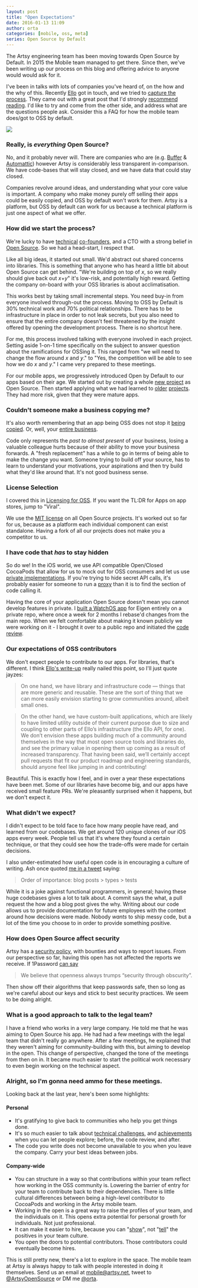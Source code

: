 ```yaml
---
layout: post
title: "Open Expectations"
date: 2016-01-13 11:09
author: orta
categories: [mobile, oss, meta]
series: Open Source by Default
---
```


The Artsy engineering team has been moving towards Open Source by Default. In 2015 the Mobile team managed to get there. Since then, we've been writing up our process on this blog and offering advice to anyone would would ask for it.

I've been in talks with lots of companies you've heard of, on the how and the why of this. Recently [Ello](https://ello.co) got in touch, and we tried to [capture the process](https://en.wikipedia.org/wiki/Dyson_sphere).  They came out with a great post that I'd strongly [recommend reading](https://ello.co/jayzes/post/tqLL-Z8U8GfbDySRk6wbKg). I'd like to try and come from the other side, and address what are the questions people ask. Consider this a FAQ for how the mobile team does/got to OSS by default.

<!-- more -->

<img src = "https://d324imu86q1bqn.cloudfront.net/uploads/asset/attachment/3421690/ello-optimized-08acbd80.gif">

### Really, is _everything_ Open Source?

No, and it probably never will. There are companies who are (e.g. [Buffer](https://buffer.com/transparency) & [Automattic](https://automattic.com)) however Artsy is considerably less transparent in-comparison. We have code-bases that will stay closed, and we have data that could stay closed.

Companies revolve around ideas, and understanding what your core value is important. A company who make money purely off selling their apps could be easily copied, and OSS by default won't work for them. Artsy is a platform, but OSS by default can work for us because a technical platform is just one aspect of what we offer.

### How did we start the process?

We're lucky to have [technical](http://www.forbes.com/special-report/2014/30-under-30/art-and-style.html) [co-founders](https://www.linkedin.com/in/sebastiancwilich), and a CTO with a strong belief in [Open Source](http://code.dblock.org/2015/02/09/becoming-open-source-by-default.html). So we had a head-start, I respect that.

Like all big ideas, it started out small. We'd abstract out shared concerns into libraries. This is something that anyone who has heard a little bit about Open Source can get behind. "We're building on top of _x_, so we really should give back out _x_+_y_" it's low-risk, and potentially high reward. Getting the company on-board with your OSS libraries is about acclimatisation.

This works best by taking small incremental steps. You need buy-in from everyone involved through-out the process. Moving to OSS by Default is 30% technical work and 70% political relationships. There has to be infrastructure in place in order to not leak secrets, but you also need to ensure that the entire company doesn't feel threatened by the insight offered by opening the development process. There is no shortcut here.

For me, this process involved talking with everyone involved in each project. Setting aside 1-on-1 time specifically on the subject to answer question about the ramifications for OSSing it. This ranged from "we will need to change the flow around _x_ and _y_." to "Yes, the competition will be able to see how we do _x_ and _y_." I came very prepared to these meetings.

For our mobile apps, we progressively introduced Open by Default to our apps based on their age. We started out by creating a whole [new project](/blog/2014/11/13/eidolon-retrospective/) as Open Source. Then started applying what we had learned to [older](/blog/2015/04/28/how-we-open-sourced-eigen/) [projects](/blog/2015/08/06/open-sourcing-energy/). They had more risk, given that they were mature apps.

### Couldn't someone make a business copying me?

It's also worth remembering that an app being OSS does not stop it [being copied](http://venturebeat.com/2014/03/30/threes-vs-2048-when-rip-offs-do-better-than-the-original-game/). Or, well, your [entire business](http://www.bloomberg.com/bw/articles/2012-02-29/the-germany-website-copy-machine).

Code only represents the _past to almost present_ of your business, losing a valuable colleague hurts because of their ability to move your business forwards. A "fresh replacement" has a while to go in terms of being able to make the change you want. Someone trying to build off your source, has to learn to understand your motivations, your aspirations and then try build what they'd like around that. It's not good business sense.

### License Selection

I covered this in [Licensing for OSS](/blog/2015/12/10/License-and-You/). If you want the TL:DR for Apps on app stores, jump to "Viral".

We use the [MIT license](https://en.wikipedia.org/wiki/MIT_License) on all Open Source projects. It's worked out so far for us, because as a platform each individual component can exist standalone. Having a fork of all our projects does not make you a competitor to us.

### I have code that _has_ to stay hidden

So do we! In the iOS world, we use API compatible Open/Closed CocoaPods that allow for us to mock out for OSS consumers and let us use [private implementations](/blog/2014/06/20/artsys-first-closed-source-pod/). If you're trying to hide secret API calls, it's probably easier for someone to run a [proxy](http://www.charlesproxy.com) than it is to find the section of code calling it.

Having the core of your application Open Source doesn't mean you cannot develop features in private. I [built a WatchOS app](https://github.com/artsy/eigen/pull/302) for Eigen entirely on a private repo, where once a week for 2 months I rebase'd changes from the main repo. When we felt comfortable about making it known publicly we were working on it - I brought it over to a public repo and initiated the [code review](https://github.com/artsy/eigen/pull/302).

### Our expectations of OSS contributors

We don't expect people to contribute to our apps. For libraries, that's different. I think [Ello's write-up](https://ello.co/jayzes/post/tqLL-Z8U8GfbDySRk6wbKg) really nailed this point, so I'll just quote jayzes:

> On one hand, we have library and infrastructure code — things that are more generic and reusable. These are the sort of thing that we can more easily envision starting to grow communities around, albeit small ones.

> On the other hand, we have custom-built applications, which are likely to have limited utility outside of their current purpose due to size and coupling to other parts of Ello’s infrastructure (the Ello API, for one). We don’t envision these apps building much of a community around themselves in the way that most open source tools and libraries do, and see the primary value in opening them up coming as a result of increased transparency. That having been said, we’ll certainly accept pull requests that fit our product roadmap and engineering standards, should anyone feel like jumping in and contributing!

Beautiful. This is exactly how I feel, and in over a year these expectations have been met. Some of our libraries have become big, and our apps have received small feature PRs. We're pleasantly surprised when it happens, but we don't expect it.

### What didn't we expect?

I didn't expect to be told face to face how many people have read, and learned from our codebases. We get around 120 unique clones of our iOS apps every week. People tell us that it's where they found a certain technique, or that they could see how the trade-offs were made for certain decisions.

I also under-estimated how useful open code is in encouraging a culture of writing. Ash once quoted [me in a tweet](https://twitter.com/ashfurrow/status/676814159363842048) saying:

> Order of importance: blog posts > types > tests

While it is a joke against functional programmers, in general; having these huge codebases gives a lot to talk about. A commit says the what, a pull request the how and a blog post gives the why. Writing about our code allows us to provide documentation for future employees with the context around how decisions were made. Nobody _wants_ to ship messy code, but a lot of the time you choose to in order to provide something positive.

### How does Open Source affect security

Artsy has a [security policy](https://www.artsy.net/security), with bounties and ways to report issues. From our perspective so far, having this open has not affected the reports we receive. If 1Password [can say](https://teams.1password.com/white-paper/1Password%20for%20Teams%20White%20Paper.pdf)

> We believe that openness always trumps “security through obscurity”.

Then show off their algorithms that keep passwords safe, then so long as we're careful about our keys and stick to best security practices. We seem to be doing alright.


### What is a good approach to talk to the legal team?

I have a friend who works in a very large company. He told me that he was aiming to Open Source his app. He had had a few meetings with the legal team that didn't really go anywhere. After a few meetings, he explained that they weren't aiming for community-building with this, but aiming to develop in the open. This change of perspective, changed the tone of the meetings from then on in. It became much easier to start the political work necessary to even begin working on the technical aspect.

### Alright, so I'm gonna need ammo for these meetings.

Looking back at the last year, here's been some highlights:

#### Personal

* It's gratifying to give back to communities who help you get things done.
* It's so much easier to talk about [technical challenges](https://github.com/artsy/eigen/issues/586), and [achievements](/blog/2015/12/15/Automating-Testflight-Deploys/) when you can let people explore; before, the code review, and after.
* The code you write does not become unavailable to you when you leave the company. Carry your best ideas between jobs.

#### Company-wide

* You can structure in a way so that contributions within your team reflect how working in the OSS community is. Lowering the barrier of entry for your team to contribute back to their dependencies. There is little cultural differences between being a high-level contributor to CocoaPods and working in the Artsy mobile team.
* Working in the open is a great way to raise the profiles of your team, and the individuals on it. This opens extra potential for personal growth for individuals. Not just professional.
* It can make it easier to hire, because you can "[show](https://github.com/artsy/mobile/)", not "[tell](https://www.artsy.net/article/artsy-jobs-mobile-engineer)" the positives in your team culture.
* You open the doors to potential contributors. Those contributors could eventually become hires.

This is still pretty new, there's a lot to explore in the space. The mobile team at Artsy is always happy to talk with people interested in doing it themselves. Send us an email at [mobile@artsy.net](mailto:mobile@artsy.net), tweet to [@ArtsyOpenSource](https://twitter.com/ArtsyOpenSource) or DM me [@orta](https://twitter.com/orta).
